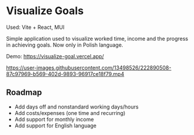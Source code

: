 # Visualize Goals

Used: Vite + React, MUI

Simple application used to visualize worked time, income and the progress in achieving goals. Now only in Polish language.

Demo: https://visualize-goal.vercel.app/

https://user-images.githubusercontent.com/13498526/222890508-87c97969-b569-402d-9893-96917ce18f79.mp4


## Roadmap

- Add days off and nonstandard working days/hours
- Add costs/expenses (one time and recurring)
- Add support for monthly income
- Add support for English language
